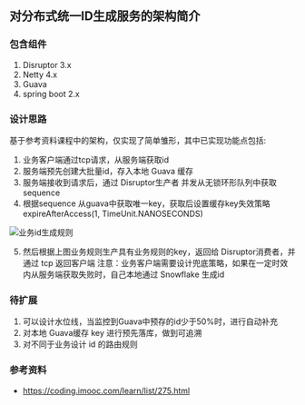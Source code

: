## 对分布式统一ID生成服务的架构简介

### 包含组件
1. Disruptor 3.x
2. Netty 4.x
3. Guava
4. spring boot 2.x

### 设计思路
基于参考资料课程中的架构，仅实现了简单雏形，其中已实现功能点包括:

1. 业务客户端通过tcp请求，从服务端获取id
2. 服务端预先创建大批量id，存入本地 Guava 缓存
3. 服务端接收到请求后，通过 Disruptor生产者 并发从无锁环形队列中获取 sequence 
4. 根据sequence 从guava中获取唯一key，获取后设置缓存key失效策略 expireAfterAccess(1, TimeUnit.NANOSECONDS)

![业务id生成规则](https://github.com/gerrypang/JAVA-000/tree/main/Week_07/images/key_rule.png)

5. 然后根据上图业务规则生产具有业务规则的key，返回给 Disruptor消费者，并通过 tcp 返回客户端
注意：业务客户端需要设计兜底策略，如果在一定时效内从服务端获取失败时，自己本地通过 Snowflake 生成id

### 待扩展
1. 可以设计水位线，当监控到Guava中预存的id少于50%时，进行自动补充
2. 对本地 Guava缓存 key 进行预先落库，做到可追溯
3. 对不同于业务设计 id 的路由规则

### 参考资料
- https://coding.imooc.com/learn/list/275.html